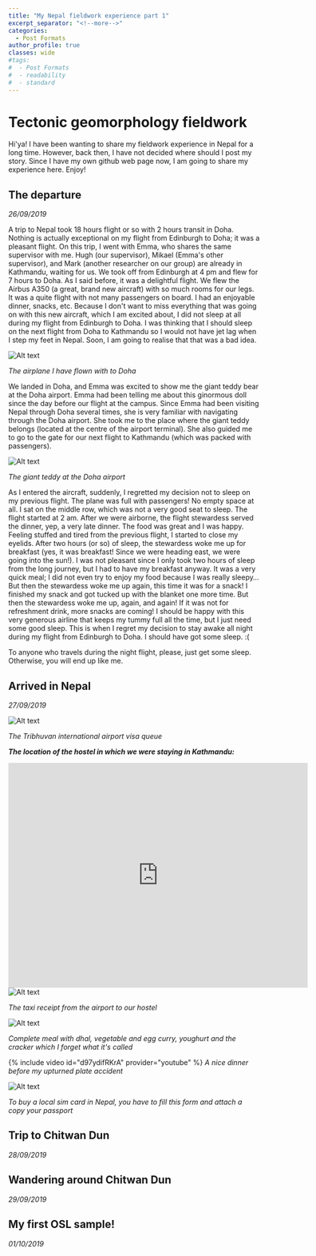 ```yaml
---
title: "My Nepal fieldwork experience part 1"
excerpt_separator: "<!--more-->"
categories:
  - Post Formats
author_profile: true
classes: wide
#tags:
#  - Post Formats
#  - readability
#  - standard
---
```

# Tectonic geomorphology fieldwork
Hi'ya! I have been wanting to share my fieldwork experience in Nepal for a long time. However, back then, I have not decided where should I post my story. Since I have my own github web page now, I am going to share my experience here. Enjoy!

## The departure
_26/09/2019_

A trip to Nepal took 18 hours flight or so with 2 hours transit in Doha. Nothing is actually exceptional on my flight from Edinburgh to Doha; it was a pleasant flight. On this trip, I went with Emma, who shares the same supervisor with me. Hugh (our supervisor), Mikael (Emma's other supervisor), and Mark (another researcher on our group) are already in Kathmandu, waiting for us. We took off from Edinburgh at 4 pm and flew for 7 hours to Doha. As I said before, it was a delightful flight. We flew the Airbus A350 (a great, brand new aircraft) with so much rooms for our legs. It was a quite flight with not many passengers on board. I had an enjoyable dinner, snacks, etc. Because I don't want to miss everything that was going on with this new aircraft, which I am excited about, I did not sleep at all during my flight from Edinburgh to Doha. I was thinking that I should sleep on the next flight from Doha to Kathmandu so I would not have jet lag when I step my feet in Nepal. Soon, I am going to realise that that was a bad idea.


<img src="/images/nepal/plane1.jpg" alt="Alt text"/>

*The airplane I have flown with to Doha*

We landed in Doha, and Emma was excited to show me the giant teddy bear at the Doha airport. Emma had been telling me about this ginormous doll since the day before our flight at the campus. Since Emma had been visiting Nepal through Doha several times, she is very familiar with navigating through the Doha airport. She took me to the place where the giant teddy belongs (located at the centre of the airport terminal). She also guided me to go to the gate for our next flight to Kathmandu (which was packed with passengers).


<img src="/images/nepal/teddy1.jpg" alt="Alt text"/>

*The giant teddy at the Doha airport*

As I entered the aircraft, suddenly, I regretted my decision not to sleep on my previous flight. The plane was full with passengers! No empty space at all. I sat on the middle row, which was not a very good seat to sleep. The flight started at 2 am. After we were airborne, the flight stewardess served the dinner, yep, a very late dinner. The food was great and I was happy. Feeling stuffed and tired from the previous flight, I started to close my eyelids. After two hours (or so) of sleep, the stewardess woke me up for breakfast (yes, it was breakfast! Since we were heading east, we were going into the sun!). I was not pleasant since I only took two hours of sleep from the long journey, but I had to have my breakfast anyway. It was a very quick meal; I did not even try to enjoy my food because I was really sleepy… But then the stewardess woke me up again, this time it was for a snack! I finished my snack and got tucked up with the blanket one more time. But then the stewardess woke me up, again, and again! If it was not for refreshment drink, more snacks are coming! I should be happy with this very generous airline that keeps my tummy full all the time, but I just need some good sleep. This is when I regret my decision to stay awake all night during my flight from Edinburgh to Doha. I should have got some sleep. :(



To anyone who travels during the night flight, please, just get some sleep. Otherwise, you will end up like me.


## Arrived in Nepal
_27/09/2019_

<img src="/images/nepal/visa1.jpg" alt="Alt text"/>

*The Tribhuvan international airport visa queue*



***The location of the hostel in which we were staying in Kathmandu:***
<iframe src="https://www.google.com/maps/embed?pb=!1m18!1m12!1m3!1d882.9937747350987!2d85.30844859999999!3d27.718055099999997!2m3!1f0!2f0!3f0!3m2!1i1024!2i768!4f13.1!3m3!1m2!1s0x39eb18e3603f4e53%3A0xd30d18c34226df9c!2sFamily%20Peace%20House!5e0!3m2!1sid!2suk!4v1609081589287!5m2!1sid!2suk" width="600" height="450" frameborder="0" style="border:0;" allowfullscreen="" aria-hidden="false" tabindex="0"></iframe>



<img src="/images/nepal/taxi1.jpg" alt="Alt text"/>

*The taxi receipt from the airport to our hostel*




<img src="/images/nepal/dhal.jpg" alt="Alt text"/>

*Complete meal with dhal, vegetable and egg curry, youghurt and the cracker which I forget what it's called*



{% include video id="d97ydifRKrA" provider="youtube" %}
*A nice dinner before my upturned plate accident*



<img src="/images/nepal/sim.jpg" alt="Alt text"/>

*To buy a local sim card in Nepal, you have to fill this form and attach a copy your passport*




## Trip to Chitwan Dun
_28/09/2019_

## Wandering around Chitwan Dun
_29/09/2019_

## My first OSL sample!
_01/10/2019_


